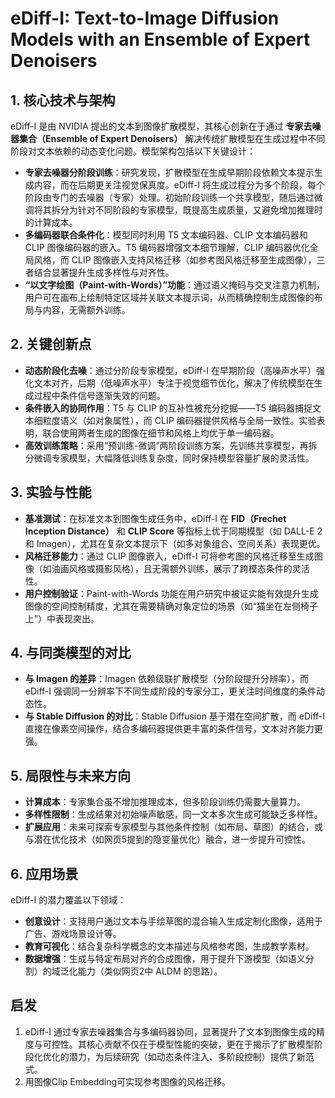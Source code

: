 # eDiff-I: Text-to-Image Diffusion Models with an Ensemble of Expert Denoisers

## 1. **核心技术与架构**
eDiff-I 是由 NVIDIA 提出的文本到图像扩散模型，其核心创新在于通过 **专家去噪器集合（Ensemble of Expert Denoisers）** 解决传统扩散模型在生成过程中不同阶段对文本依赖的动态变化问题。模型架构包括以下关键设计：
- **专家去噪器分阶段训练**：研究发现，扩散模型在生成早期阶段依赖文本提示生成内容，而在后期更关注视觉保真度。eDiff-I 将生成过程分为多个阶段，每个阶段由专门的去噪器（专家）处理。初始阶段训练一个共享模型，随后通过微调将其拆分为针对不同阶段的专家模型，既提高生成质量，又避免增加推理时的计算成本。
- **多编码器联合条件化**：模型同时利用 T5 文本编码器、CLIP 文本编码器和 CLIP 图像编码器的嵌入。T5 编码器增强文本细节理解，CLIP 编码器优化全局风格，而 CLIP 图像嵌入支持风格迁移（如参考图风格迁移至生成图像），三者结合显著提升生成多样性与对齐性。
- **“以文字绘图（Paint-with-Words）”功能**：通过语义掩码与交叉注意力机制，用户可在画布上绘制特定区域并关联文本提示词，从而精确控制生成图像的布局与内容，无需额外训练。

## 2. **关键创新点**
- **动态阶段化去噪**：通过分阶段专家模型，eDiff-I 在早期阶段（高噪声水平）强化文本对齐，后期（低噪声水平）专注于视觉细节优化，解决了传统模型在生成过程中条件信号逐渐失效的问题。
- **条件嵌入的协同作用**：T5 与 CLIP 的互补性被充分挖掘——T5 编码器捕捉文本细粒度语义（如对象属性），而 CLIP 编码器提供风格与全局一致性。实验表明，联合使用两者生成的图像在细节和风格上均优于单一编码器。
- **高效训练策略**：采用“预训练-微调”两阶段训练方案，先训练共享模型，再拆分微调专家模型，大幅降低训练复杂度，同时保持模型容量扩展的灵活性。

## 3. **实验与性能**
- **基准测试**：在标准文本到图像生成任务中，eDiff-I 在 **FID（Frechet Inception Distance）** 和 **CLIP Score** 等指标上优于同期模型（如 DALL-E 2 和 Imagen），尤其在复杂文本提示下（如多对象组合、空间关系）表现更优。
- **风格迁移能力**：通过 CLIP 图像嵌入，eDiff-I 可将参考图的风格迁移至生成图像（如油画风格或摄影风格），且无需额外训练，展示了跨模态条件的灵活性。
- **用户控制验证**：Paint-with-Words 功能在用户研究中被证实能有效提升生成图像的空间控制精度，尤其在需要精确对象定位的场景（如“猫坐在左侧椅子上”）中表现突出。

## 4. **与同类模型的对比**
- **与 Imagen 的差异**：Imagen 依赖级联扩散模型（分阶段提升分辨率），而 eDiff-I 强调同一分辨率下不同生成阶段的专家分工，更关注时间维度的条件动态性。
- **与 Stable Diffusion 的对比**：Stable Diffusion 基于潜在空间扩散，而 eDiff-I 直接在像素空间操作，结合多编码器提供更丰富的条件信号，文本对齐能力更强。

## 5. **局限性与未来方向**
- **计算成本**：专家集合虽不增加推理成本，但多阶段训练仍需要大量算力。
- **多样性限制**：生成结果对初始噪声敏感，同一文本多次生成可能缺乏多样性。
- **扩展应用**：未来可探索专家模型与其他条件控制（如布局、草图）的结合，或与潜在优化技术（如网页5提到的隐变量优化）融合，进一步提升可控性。

## 6. **应用场景**
eDiff-I 的潜力覆盖以下领域：
- **创意设计**：支持用户通过文本与手绘草图的混合输入生成定制化图像，适用于广告、游戏场景设计等。
- **教育可视化**：结合复杂科学概念的文本描述与风格参考图，生成教学素材。
- **数据增强**：生成与特定布局对齐的合成图像，用于提升下游模型（如语义分割）的域泛化能力（类似网页2中 ALDM 的思路）。

## 启发

1. eDiff-I 通过专家去噪器集合与多编码器协同，显著提升了文本到图像生成的精度与可控性。其核心贡献不仅在于模型性能的突破，更在于揭示了扩散模型阶段化优化的潜力，为后续研究（如动态条件注入、多阶段控制）提供了新范式。
2. 用图像Clip Embedding可实现参考图像的风格迁移。